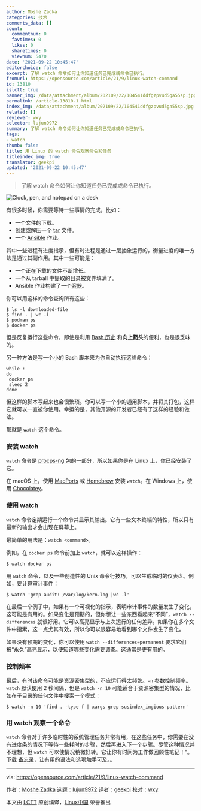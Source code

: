 ```yaml
---
author: Moshe Zadka
categories: 技术
comments_data: []
count:
  commentnum: 0
  favtimes: 0
  likes: 0
  sharetimes: 0
  viewnum: 5470
date: '2021-09-22 10:45:47'
editorchoice: false
excerpt: 了解 watch 命令如何让你知道任务已完成或命令已执行。
fromurl: https://opensource.com/article/21/9/linux-watch-command
id: 13810
islctt: true
banner_img: /data/attachment/album/202109/22/104541ddfgzpvud5ga55sp.jpg
permalink: /article-13810-1.html
index_img: /data/attachment/album/202109/22/104541ddfgzpvud5ga55sp.jpg.thumb.jpg
related: []
reviewer: wxy
selector: lujun9972
summary: 了解 watch 命令如何让你知道任务已完成或命令已执行。
tags:
- watch
thumb: false
title: 用 Linux 的 watch 命令观察命令和任务
titleindex_img: true
translator: geekpi
updated: '2021-09-22 10:45:47'
---
```



> 
> 了解 watch 命令如何让你知道任务已完成或命令已执行。
> 
> 
> 


![](/data/attachment/album/202109/22/104541ddfgzpvud5ga55sp.jpg "Clock, pen, and notepad on a desk")


有很多时候，你需要等待一些事情的完成，比如：


* 一个文件的下载。
* 创建或解压一个 [tar](https://opensource.com/article/17/7/how-unzip-targz-file) 文件。
* 一个 [Ansible](https://opensource.com/resources/what-ansible) 作业。


其中一些进程有进度指示，但有时进程是通过一层抽象运行的，衡量进度的唯一方法是通过其副作用。其中一些可能是：


* 一个正在下载的文件不断增长。
* 一个从 tarball 中提取的目录被文件填满了。
* Ansible 作业构建了一个[容器](https://opensource.com/resources/what-docker)。


你可以用这样的命令查询所有这些：



```
$ ls -l downloaded-file
$ find . | wc -l
$ podman ps
$ docker ps

```

但是反复运行这些命令，即使是利用 [Bash 历史](https://opensource.com/article/20/6/bash-history-control) 和**向上箭头**的便利，也是很乏味的。


另一种方法是写一个小的 Bash 脚本来为你自动执行这些命令：



```
while :
do
 docker ps
 sleep 2
done

```

但这样的脚本写起来也会很繁琐。你可以写一个小的通用脚本，并将其打包，这样它就可以一直被你使用。幸运的是，其他开源的开发者已经有了这样的经验和做法。


那就是 `watch` 这个命令。


### 安装 watch


`watch` 命令是 [procps-ng 包](https://opensource.com/article/21/8/linux-procps-ng)的一部分，所以如果你是在 Linux 上，你已经安装了它。


在 macOS 上，使用 [MacPorts](https://opensource.com/article/20/11/macports) 或 [Homebrew](https://opensource.com/article/20/6/homebrew-mac) 安装 `watch`。在 Windows 上，使用 [Chocolatey](https://opensource.com/article/20/3/chocolatey)。


### 使用 watch


`watch` 命令定期运行一个命令并显示其输出。它有一些文本终端的特性，所以只有最新的输出才会出现在屏幕上。


最简单的用法是：`watch <command>`。


例如，在 `docker ps` 命令前加上 `watch`，就可以这样操作：



```
$ watch docker ps

```

用 `watch` 命令，以及一些创造性的 Unix 命令行技巧，可以生成临时的仪表盘。例如，要计算审计事件：



```
$ watch 'grep audit: /var/log/kern.log |wc -l'

```

在最后一个例子中，如果有一个可视化的指示，表明审计事件的数量发生了变化，这可能是有用的。如果变化是预期的，但你想让一些东西看起来“不同”，`watch --differences` 就很好用。它可以高亮显示与上次运行的任何差异。如果你在多个文件中搜索，这一点尤其有效，所以你可以很容易地看到哪个文件发生了变化。


如果没有预期的变化，你可以使用 `watch --differences=permanent` 要求它们被“永久”高亮显示，以便知道哪些变化需要调查。这通常是更有用的。


### 控制频率


最后，有时该命令可能是资源密集型的，不应运行得太频繁。`-n` 参数控制频率。`watch` 默认使用 2 秒间隔，但是 `watch -n 10` 可能适合于资源密集型的情况，比如在子目录的任何文件中搜索一个模式：



```
$ watch -n 10 'find . -type f | xargs grep susindex_imgious-pattern'

```

### 用 watch 观察一个命令


`watch` 命令对于许多临时性的系统管理任务非常有用，在这些任务中，你需要在没有进度条的情况下等待一些耗时的步骤，然后再进入下一个步骤。尽管这种情况并不理想，但 `watch` 可以使情况稍微好转。它让你有时间为工作做回顾性笔记！"。下载 [备忘录](https://opensource.com/downloads/watch-cheat-sheet)，让有用的语法和选项触手可及。。




---


via: <https://opensource.com/article/21/9/linux-watch-command>


作者：[Moshe Zadka](https://opensource.com/users/moshez) 选题：[lujun9972](https://github.com/lujun9972) 译者：[geekpi](https://github.com/geekpi) 校对：[wxy](https://github.com/wxy)


本文由 [LCTT](https://github.com/LCTT/TranslateProject) 原创编译，[Linux中国](https://linux.cn/) 荣誉推出